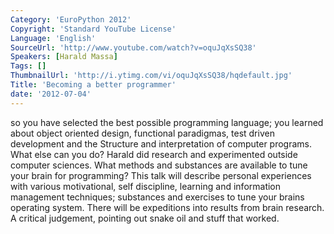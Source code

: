 ```yaml
---
Category: 'EuroPython 2012'
Copyright: 'Standard YouTube License'
Language: 'English'
SourceUrl: 'http://www.youtube.com/watch?v=oquJqXsSQ38'
Speakers: [Harald Massa]
Tags: []
ThumbnailUrl: 'http://i.ytimg.com/vi/oquJqXsSQ38/hqdefault.jpg'
Title: 'Becoming a better programmer'
date: '2012-07-04'
---
```

so you have selected the best possible programming language; you learned about
object oriented design, functional paradigmas, test driven development and the
Structure and interpretation of computer programs. What else can you do?
Harald did research and experimented outside computer sciences. What methods
and substances are available to tune your brain for programming? This talk
will describe personal experiences with various motivational, self discipline,
learning and information management techniques; substances and exercises to
tune your brains operating system. There will be expeditions into results from
brain research. A critical judgement, pointing out snake oil and stuff that
worked.
